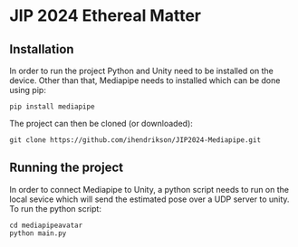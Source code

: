 # JIP 2024 Ethereal Matter

## Installation
In order to run the project Python and Unity need to be installed on the device. Other than that, Mediapipe needs to installed which can be done using pip:
```
pip install mediapipe
```

The project can then be cloned (or downloaded):
```
git clone https://github.com/ihendrikson/JIP2024-Mediapipe.git
```

## Running the project
In order to connect Mediapipe to Unity, a python script needs to run on the local sevice which will send the estimated pose over a UDP server to unity.
To run the python script:
```
cd mediapipeavatar
python main.py
```
